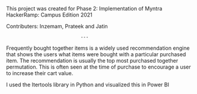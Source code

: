This project was created for Phase 2: Implementation of Myntra HackerRamp: Campus Edition 2021

Contributers:
Inzemam, Prateek and Jatin

                                ---

Frequently bought together items is a widely used recommendation engine that shows the users what items were bought with a particular purchased item.  The recommendation is usually the top most purchased together permutation.  This is often seen at the time of purchase to encourage a user to increase their cart value.

I used the Itertools library in Python and visualized this in Power BI